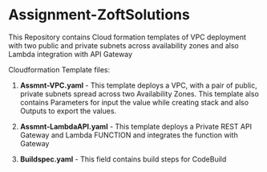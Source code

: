 # Assignment-ZoftSolutions
This Repository contains Cloud formation templates of VPC deployment with two public and private subnets across availability zones and also Lambda integration with API Gateway

Cloudformation Template files:

1) **Assmnt-VPC.yaml** - This template deploys a VPC, with a pair of public, private subnets spread across two Availability Zones.
   This template also contains Parameters for input the value while creating stack and also Outputs to export the values.

2) **Assmnt-LambdaAPI.yaml** - This template deploys a Private REST API Gateway and Lambda FUNCTION and integrates the function with Gateway

3) **Buildspec.yaml** - This field contains build steps for CodeBuild
